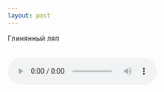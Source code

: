 ```yaml
---
layout: post
---
```


Глинянный ляп

<br/>

<audio controls>
    <source src="https://s3.amazonaws.com/audiobooks.deepidea.cloud/for_kids/glinyaniy_lyap.mp3" type="audio/mpeg"/>
</audio>


